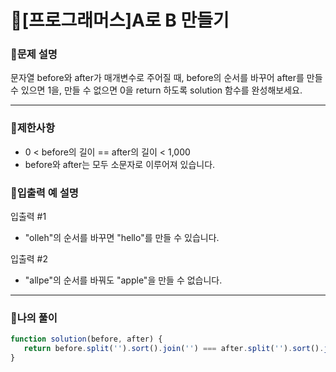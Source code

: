 # 🦄[프로그래머스]A로 B 만들기

### 🧡문제 설명
문자열 before와 after가 매개변수로 주어질 때, before의 순서를 바꾸어 after를 만들 수 있으면 1을, 만들 수 없으면 0을 return 하도록 solution 함수를 완성해보세요.
***
### 💛제한사항
- 0 < before의 길이 == after의 길이 < 1,000
- before와 after는 모두 소문자로 이루어져 있습니다.
### 💙입출력 예 설명
입출력 #1
- "olleh"의 순서를 바꾸면 "hello"를 만들 수 있습니다.

입출력 #2
- "allpe"의 순서를 바꿔도 "apple"을 만들 수 없습니다.
***
### 💜나의 풀이
```javascript
function solution(before, after) {
   return before.split('').sort().join('') === after.split('').sort().join('') ? 1 : 0
}
```